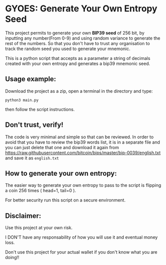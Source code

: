 # GYOES: **G**enerate **Y**our **O**wn **E**ntropy **S**eed

This project permits to generate your own **BIP39 seed** of 256 bit, by inputting any number(From 0-9) and using random variance to generate the rest of the numbers. So that you don't have to trust any organisation to track the random seed you used to generate your mnemonic.

This is a python script that accepts as a parameter a string of decimals created with your own entropy and generates a bip39 mnemonic seed.


## Usage example:
Download the project as a zip, open a terminal in the directory and type:

```
python3 main.py
```

then follow the script instructions.

## Don't trust, verify!
The code is very minimal and simple so that can be reviewed. In order to avoid that you have to review the bip39 words list, it is in a separate file and you can just delete that one and download it again from https://raw.githubusercontent.com/bitcoin/bips/master/bip-0039/english.txt and save it as `english.txt`

## How to generate your own entropy:
The easier way to generate your own entropy to pass to the script is flipping a coin 256 times ( head=1, tail=0 ).

For better security run this script on a secure environment.

## Disclaimer:
Use this project at your own risk. 

I DON'T have any responsability of how you will use it and eventual money loss.

Don't use this project for your actual wallet if you don't know what you are doing!!
